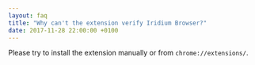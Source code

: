 ```yaml
---
layout: faq
title: "Why can't the extension verify Iridium Browser?"
date: 2017-11-28 22:00:00 +0100
---
```


Please try to install the extension manually or from ```chrome://extensions/```.
